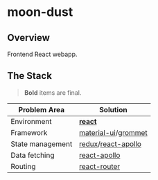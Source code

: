 # moon-dust

## Overview

Frontend React webapp.

## The Stack

> **Bold** items are final.

| Problem Area | Solution |
| --- | --- |
| Environment | **[react](https://github.com/facebook/react/)** |
| Framework | [material-ui](https://material-ui.com/)/[grommet](https://v2.grommet.io/) |
| State management | [redux](https://github.com/reduxjs/redux)/[react-apollo](https://github.com/apollographql/react-apollo) |
| Data fetching | [react-apollo](https://github.com/apollographql/react-apollo) |
| Routing | [react-router](https://github.com/ReactTraining/react-router) |
